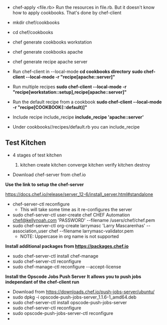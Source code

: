 * chef-apply <file.rb> 
  Run the resources in file.rb. But it doesn't know how to apply cookbooks.
  That's done by chef-client

* mkdir chef/cookbooks
* cd chef/cookbooks
* chef generate cookbooks workstation
* chef generate cookbooks apache
* chef generate recipe apache server

* Run chef-client in --local-mode
  __cd cookbooks directory__
  __sudo chef-client --local-mode -r "recipe[apache::server]"__

* Run multiple recipes
  __sudo chef-client --local-mode -r "recipe[workstation::setup],recipe[apache::server]"__

* Run the default recipe from a cookbook
  __sudo chef-client --local-mode -r "recipe[COOKBOOK(::default)]"__

* Include recipe include_recipe
  **include_recipe 'apache::server'**

* Under cookbooks/<cookbook>/recipes/default.rb you can include_recipe


## Test Kitchen
* 4 stages of test kitchen
  1. kitchen create
     kitchen converge
     kitchen verify
     kitchen destroy

* Download chef-server from chef.io

**Use the link to setup the chef-server**

https://docs.chef.io/release/server_12-6/install_server.html#standalone

* chef-server-ctl reconfigure
  * This will take some time as it re-configures the server
* sudo chef-server-ctl user-create chef CHEF Automation chef@kellynoah.com 'PASSWORD' --filename /users/chef/chef.pem
* sudo chef-server-ctl org-create larrymasc 'Larry Mascarenhas' --association_user chef --filename larrymasc-validator.pem
   * NOTE: Uppercase in org name is not supported

**Install additional packages from https://packages.chef.io**
* sudo chef-server-ctl install chef-manage
* sudo chef-server-ctl reconfigure
* sudo chef-manage-ctl reconfigure --accept-license

**Install the Opscode Jobs Push Server**
**It allows you to push jobs independant of the chef-client run**
* Download from https://downloads.chef.io/push-jobs-server/ubuntu/
* sudo dpkg -i opscode-push-jobs-server_1.1.6-1_amd64.deb
* sudo chef-server-ctl install opscode-push-jobs-server
* sudo chef-server-ctl reconfigure
* sudo opscode-push-jobs-server-ctl reconfigure
* 
